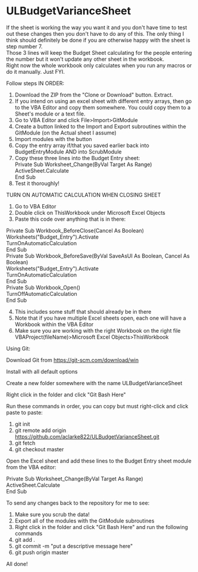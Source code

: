 # ULBudgetVarianceSheet

If the sheet is working the way you want it and you don't have time to test out these changes then you don't have to do any of this.
The only thing I think should definitely be done if you are otherwise happy with the sheet is step number 7.  
Those 3 lines will keep the Budget Sheet calculating for the people entering the number but it won't update any other sheet in the workbook.  
Right now the whole workbook only calculates when you run any macros or do it manually. Just FYI.   

Follow steps IN ORDER:  
1. Download the ZIP from the "Clone or Download" button. Extract.  
2. If you intend on using an excel sheet with different entry arrays, then go to the VBA Editor and copy them somewhere. You could copy them to a Sheet's module or a text file.  
3. Go to VBA Editor and click File>Import>GitModule  
4. Create a button linked to the Import and Export subroutines within the GitModule (on the Actual sheet I assume)  
5. Import modules with the button  
6. Copy the entry array if/that you saved earlier back into BudgetEntryModule AND into ScrubModule
7. Copy these three lines into the Budget Entry sheet:  
Private Sub Worksheet_Change(ByVal Target As Range)  
  ActiveSheet.Calculate  
End Sub  
8. Test it thoroughly!  

TURN ON AUTOMATIC CALCULATION WHEN CLOSING SHEET

1. Go to VBA Editor  
2. Double click on ThisWorkbook under Microsoft Excel Objects  
3. Paste this code over anything that is in there:  

Private Sub Workbook_BeforeClose(Cancel As Boolean)  
    Worksheets("Budget_Entry").Activate  
    TurnOnAutomaticCalculation  
End Sub  
Private Sub Workbook_BeforeSave(ByVal SaveAsUI As Boolean, Cancel As Boolean)  
    Worksheets("Budget_Entry").Activate  
    TurnOnAutomaticCalculation  
End Sub  
Private Sub Workbook_Open()  
    TurnOffAutomaticCalculation  
End Sub  

4. This includes some stuff that should already be in there
5. Note that if you have multiple Excel sheets open, each one will have a Workbook within the VBA Editor
6. Make sure you are working with the right Workbook on the right file VBAProject(fileName)>Microsoft Excel Objects>ThisWorkbook

Using Git:  

Download Git from https://git-scm.com/download/win  

Install with all default options  

Create a new folder somewhere with the name ULBudgetVarianceSheet  

Right click in the folder and click "Git Bash Here"  

Run these commands in order, you can copy but must right-click and click paste to paste:  
1. git init  
2. git remote add origin https://github.com/aclarke822/ULBudgetVarianceSheet.git  
3. git fetch  
4. git checkout master  


Open the Excel sheet and add these lines to the Budget Entry sheet module from the VBA editor:  

Private Sub Worksheet_Change(ByVal Target As Range)  
  ActiveSheet.Calculate  
End Sub  

To send any changes back to the repository for me to see:  
1. Make sure you scrub the data!    
2. Export all of the modules with the GitModule subroutines    
3. Right click in the folder and click "Git Bash Here" and run the following commands  
4. git add .  
5. git commit -m "put a descriptive message here"  
6. git push origin master  

All done!  

